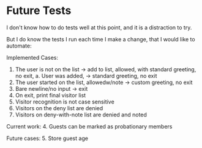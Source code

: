 # Future Tests

I don't know how to do tests well at this point,
and it is a distraction to try.

But I do know the tests I run each time I make a change,
that I would like to automate:

Implemented Cases:
1. The user is not on the list -> add to list,
   allowed, with standard greeting, no exit,
    a. User was added, -> standard greeting, no exit
2. The user started on the list, allowedw/note -> custom greeting, no exit
3. Bare newline/no input -> exit
4. On exit, print final visitor list
5. Visitor recognition is not case sensitive
6. Visitors on the deny list are denied
7. Visitors on deny-with-note list are denied and noted

Current work:
4. Guests can be marked as probationary members

Future cases:
5. Store guest age
